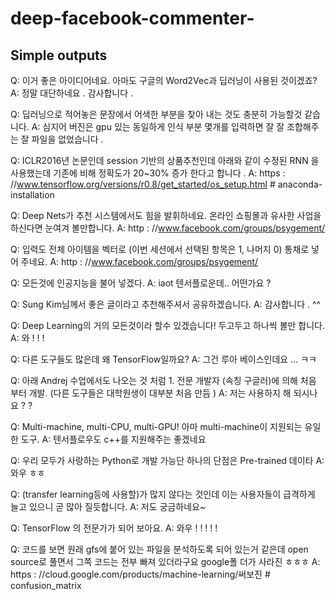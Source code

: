 # deep-facebook-commenter-

## Simple outputs
Q: 이거 좋은 아이디어네요. 아마도 구글의 Word2Vec과 딥러닝이 사용된 것이겠죠?
A: 정말 대단하네요 . 감사합니다 .

Q: 딥러닝으로 적어놓은 문장에서 어색한 부분을 찾아 내는 것도 충분히 가능할것 같습니다.
A: 심지어 버진은 gpu 있는 동일하게 인식 부분 몇개를 입력하면 잘 잘 조합해주는 잘 파일을 없었습니다 .

Q: ICLR2016년 논문인데 session 기반의 상품추천인데 아래와 같이  수정된 RNN 을 사용했는데 기존에 비해 정확도가 20~30% 증가 한다고 합니다
.
A: https : //www.tensorflow.org/versions/r0.8/get_started/os_setup.html # anaconda-installation

Q: Deep Nets가 추천 시스템에서도 힘을 발휘하네요. 온라인 쇼핑몰과 유사한 사업을 하신다면 눈여겨 볼만합니다.
A: http : //www.facebook.com/groups/psygement/

Q: 입력도 전체 아이템을 벡터로 (이번 세션에서 선택된 항목은 1, 나머지 0) 통채로 넣어 주네요.
A: http : //www.facebook.com/groups/psygement/

Q: 모든것에 인공지능을 불어 넣겠다.
A: iaot 텐서플로운데.. 어떤가요 ?

Q: Sung Kim님께서 좋은 글이라고 추천해주셔서 공유하겠습니다.
A: 감사합니다 . ^^

Q: Deep Learning의 거의 모든것이라 할수 있겠습니다! 두고두고 하나씩 볼만 합니다.
A: 와 ! ! !

Q: 다른 도구들도 많은데 왜 TensorFlow일까요?
A: 그건 루아 베이스인데요 ... ㅋㅋ

Q: 아래 Andrej 수업에서도 나오는 것 처럼 1. 전문 개발자 (속칭 구글러)에 의해 처음 부터 개발. (다른 도구들은 대학원생이 대부분 처음 만듬
)
A: 저는 사용하지 해 되시나요 ? ?

Q: Multi-machine, multi-CPU, multi-GPU! 아마 multi-machine이 지원되는 유일한 도구.
A: 텐서플로우도 c++를 지원해주는 좋겠네요

Q: 우리 모두가 사랑하는 Python로 개발 가능단 하나의 단점은 Pre-trained 데이타
A: 와우 ㅎㅎ

Q: (transfer learning등에 사용할)가 많지 않다는 것인데 이는 사용자들이 급격하게 늘고 있으니 곧 많아 질듯합니다.
A: 저도 궁금하네요~

Q: TensorFlow 의 전문가가 되어 보아요.
A: 와우 ! ! ! ! !

Q: 코드를 보면 원래 gfs에 붙어 있는 파일을 분석하도록 되어 있는거 같은데 open source로 풀면서 그쪽 코드는 전부 빠져 있더라구요 google폴
더가 사라진 ㅎㅎㅎ
A: https : //cloud.google.com/products/machine-learning/써보진 # confusion_matrix
